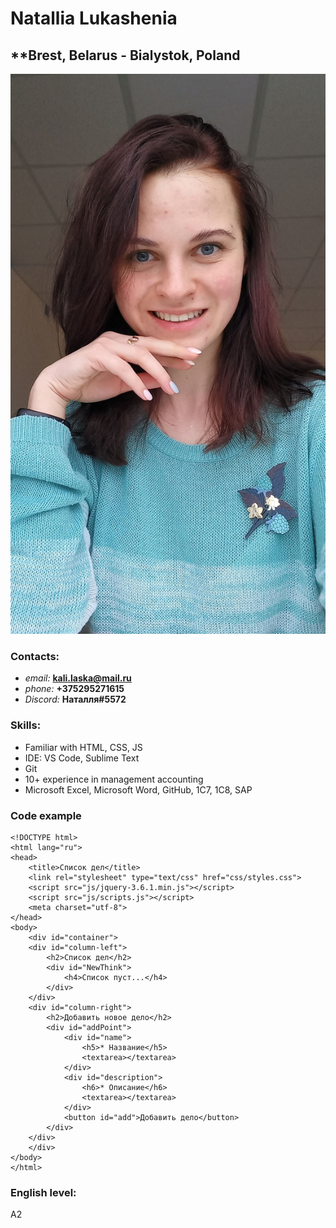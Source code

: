 # Natallia Lukashenia
## **Brest, Belarus - Bialystok, Poland
![Myphoto](/img/my-image.jpg "My photo")

### **Contacts:**
* *email:* **kali.laska@mail.ru**
* *phone:* **+375295271615**
* *Discord:* **Наталля#5572**

### **Skills:**
* Familiar with HTML, CSS, JS
* IDE: VS Code, Sublime Text
* Git
* 10+ experience in management accounting
* Microsoft Excel, Microsoft Word, GitHub, 1C7, 1C8, SAP

### **Code example**
```
<!DOCTYPE html>
<html lang="ru">
<head>
	<title>Список дел</title>
	<link rel="stylesheet" type="text/css" href="css/styles.css">
	<script src="js/jquery-3.6.1.min.js"></script>
	<script src="js/scripts.js"></script>
	<meta charset="utf-8">
</head>
<body>
	<div id="container">
	<div id="column-left">
		<h2>Список дел</h2>
		<div id="NewThink">
			<h4>Список пуст...</h4>
		</div>
	</div>
	<div id="column-right">
		<h2>Добавить новое дело</h2>
		<div id="addPoint">
			<div id="name">
				<h5>* Название</h5>
				<textarea></textarea>
			</div>
			<div id="description">
				<h6>* Описание</h6>
				<textarea></textarea>
			</div>
			<button id="add">Добавить дело</button>
		</div>
	</div>
	</div>
</body>
</html>
```
### **English level:**
A2

